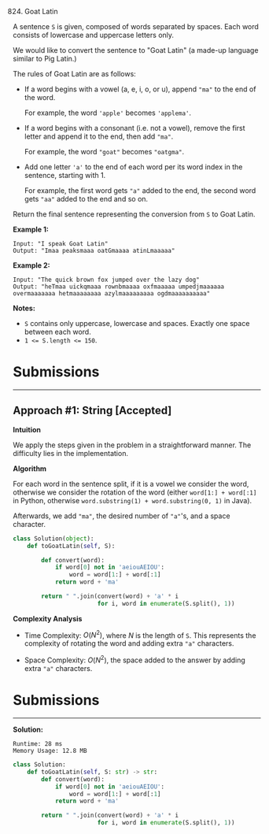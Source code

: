 824. Goat Latin

A sentence `S` is given, composed of words separated by spaces. Each word consists of lowercase and uppercase letters only.

We would like to convert the sentence to "Goat Latin" (a made-up language similar to Pig Latin.)

The rules of Goat Latin are as follows:

* If a word begins with a vowel (a, e, i, o, or u), append `"ma"` to the end of the word.

    For example, the word `'apple'` becomes `'applema'`.
 
* If a word begins with a consonant (i.e. not a vowel), remove the first letter and append it to the end, then add `"ma"`.

    For example, the word `"goat"` becomes `"oatgma"`.
 
* Add one letter `'a'` to the end of each word per its word index in the sentence, starting with 1.

    For example, the first word gets `"a"` added to the end, the second word gets `"aa"` added to the end and so on.

Return the final sentence representing the conversion from `S` to Goat Latin. 

 

**Example 1:**
```
Input: "I speak Goat Latin"
Output: "Imaa peaksmaaa oatGmaaaa atinLmaaaaa"
```

**Example 2:**
```
Input: "The quick brown fox jumped over the lazy dog"
Output: "heTmaa uickqmaaa rownbmaaaa oxfmaaaaa umpedjmaaaaaa overmaaaaaaa hetmaaaaaaaa azylmaaaaaaaaa ogdmaaaaaaaaaa"
```

**Notes:**

* `S` contains only uppercase, lowercase and spaces. Exactly one space between each word.
* `1 <= S.length <= 150`.

# Submissions
---
## Approach #1: String [Accepted]
**Intuition**

We apply the steps given in the problem in a straightforward manner. The difficulty lies in the implementation.

**Algorithm**

For each word in the sentence split, if it is a vowel we consider the word, otherwise we consider the rotation of the word (either `word[1:] + word[:1]` in Python, otherwise `word.substring(1) + word.substring(0, 1)` in Java).

Afterwards, we add `"ma"`, the desired number of `"a"`'s, and a space character.

```python
class Solution(object):
    def toGoatLatin(self, S):

        def convert(word):
            if word[0] not in 'aeiouAEIOU':
                word = word[1:] + word[:1]
            return word + 'ma'

        return " ".join(convert(word) + 'a' * i
                        for i, word in enumerate(S.split(), 1))
```

**Complexity Analysis**

* Time Complexity: $O(N^2)$, where $N$ is the length of `S`. This represents the complexity of rotating the word and adding extra `"a"` characters.

* Space Complexity: $O(N^2)$, the space added to the answer by adding extra `"a"` characters.

# Submissions
---
**Solution:**
```
Runtime: 28 ms
Memory Usage: 12.8 MB
```
```python
class Solution:
    def toGoatLatin(self, S: str) -> str:
        def convert(word):
            if word[0] not in 'aeiouAEIOU':
                word = word[1:] + word[:1]
            return word + 'ma'

        return " ".join(convert(word) + 'a' * i
                        for i, word in enumerate(S.split(), 1))
```